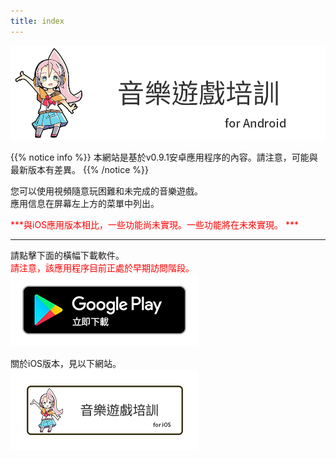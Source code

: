 ```yaml
---
title: index
---
```


![top banner](top_banner.zh-tw.png)

{{% notice info %}}
本網站是基於v0.9.1安卓應用程序的內容。請注意，可能與最新版本有差異。
{{% /notice %}}

您可以使用視頻隨意玩困難和未完成的音樂遊戲。<br>應用信息在屏幕左上方的菜單中列出。

 <span style="color: red">***與iOS應用版本相比，一些功能尚未實現。一些功能將在未來實現。 ***</span>

-------

請點擊下面的橫幅下載軟件。<br><span style="color: red">請注意，該應用程序目前正處於早期訪問階段。</span><br>
[![Google Play link](img_google-play-badge.zh-tw.png#imgleft)](https://play.google.com/store/apps/details?id=jp.hyoromo.VideoSwing)
<div class="clear clear_box"></div>

關於iOS版本，見以下網站。<br>
[![Site link](img_banner_ios.zh-tw.png#imgleft)](https://hyoromo.github.io/sound-game-training/zh-tw/)
<div class="clear clear_box"></div>